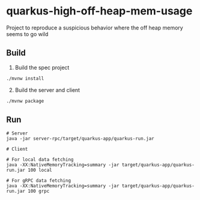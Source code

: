 # quarkus-high-off-heap-mem-usage

Project to reproduce a suspicious behavior where the off heap memory seems to go wild

## Build

1. Build the spec project

```sh
./mvnw install
```

2. Build the server and client

```sh
./mvnw package
```

## Run

```
# Server
java -jar server-rpc/target/quarkus-app/quarkus-run.jar
```

```
# Client

# For local data fetching
java -XX:NativeMemoryTracking=summary -jar target/quarkus-app/quarkus-run.jar 100 local

# For gRPC data fetching
java -XX:NativeMemoryTracking=summary -jar target/quarkus-app/quarkus-run.jar 100 grpc
```
